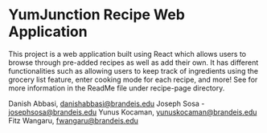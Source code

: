# YumJunction Recipe Web Application
This project is a web application built using React which allows users to browse through pre-added recipes as well as add their own. It has different functionalities such as allowing users to keep track of ingredients using the grocery list feature, enter cooking mode for each recipe, and more! See for more information in the ReadMe file under recipe-page directory. 

Danish Abbasi, danishabbasi@brandeis.edu
Joseph Sosa - josephsosa@brandeis.edu
Yunus Kocaman, yunuskocaman@brandeis.edu
Fitz Wangaru, fwangaru@brandeis.edu
